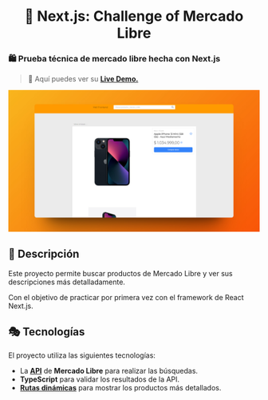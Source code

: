<div align="center">
  
# 🔺 Next.js: Challenge of Mercado Libre

</div>

### 🛍 Prueba técnica de mercado libre hecha con Next.js

> 🧩 Aquí puedes ver su [**Live Demo.**](https://meli-prueba-abraham.vercel.app/)

![vista-previa](./public/preview/01-page-preview.jpg)

## 🚀 Descripción

Este proyecto permite buscar productos de Mercado Libre y ver sus descripciones más detalladamente.

Con el objetivo de practicar por primera vez con el framework de React Next.js.

## 🎭 Tecnologías

El proyecto utiliza las siguientes tecnologías:

- La [**API**](https://developers.mercadolibre.com.ar/es_ar/items-y-busquedas) de **Mercado Libre** para realizar las búsquedas.
- **TypeScript** para validar los resultados de la API.
- [**Rutas dinámicas**](https://nextjs.org/docs/app/building-your-application/routing/dynamic-routes) para mostrar los productos más detallados.
